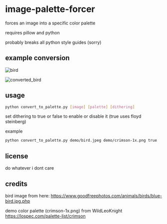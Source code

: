 # image-palette-forcer

forces an image into a specific color palette

requires pillow and python

probably breaks all python style guides (sorry)

## example conversion

![bird](https://user-images.githubusercontent.com/39038795/163659369-5ffe7458-5086-49c1-a698-a1098c0ca8de.jpeg)

![converted_bird](https://user-images.githubusercontent.com/39038795/163659380-af532d73-df84-40cc-b553-9777bd527cdd.png)

## usage

```bash
python convert_to_palette.py [image] [palette] [dithering]
```
set dithering to true or false to enable or disable it (true uses floyd steinberg)


example
```bash
python convert_to_palette.py demo/bird.jpeg demo/crimson-1x.png true
```

## license
do whatever i dont care

## credits

bird image from here:
https://www.goodfreephotos.com/animals/birds/blue-bird.jpg.php

demo color palette (crimson-1x.png) from WildLeoKnight
https://lospec.com/palette-list/crimson

